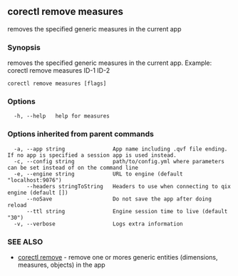 ## corectl remove measures

removes the specified generic measures in the current app

### Synopsis

removes the specified generic measures in the current app. Example: corectl remove measures ID-1 ID-2

```
corectl remove measures [flags]
```

### Options

```
  -h, --help   help for measures
```

### Options inherited from parent commands

```
  -a, --app string               App name including .qvf file ending. If no app is specified a session app is used instead.
  -c, --config string            path/to/config.yml where parameters can be set instead of on the command line
  -e, --engine string            URL to engine (default "localhost:9076")
      --headers stringToString   Headers to use when connecting to qix engine (default [])
      --noSave                   Do not save the app after doing reload
      --ttl string               Engine session time to live (default "30")
  -v, --verbose                  Logs extra information
```

### SEE ALSO

* [corectl remove](corectl_remove.md)	 - remove one or mores generic entities (dimensions, measures, objects) in the app

